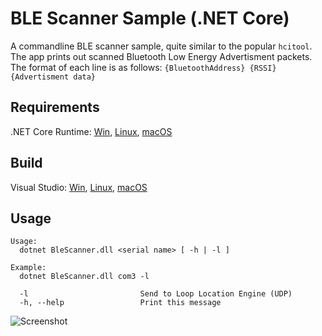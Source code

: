 # BLE Scanner Sample (.NET Core)
A commandline BLE scanner sample, quite similar to the popular `hcitool`. The app prints out scanned Bluetooth Low Energy Advertisment packets. The format of each line is as follows:
`{BluetoothAddress} {RSSI} {Advertisment data}`
## Requirements
.NET Core Runtime: [Win](https://www.microsoft.com/net/download/windows/run), [Linux](https://www.microsoft.com/net/download/linux/run), [macOS](https://www.microsoft.com/net/download/macos/run)

## Build
Visual Studio: [Win](https://www.microsoft.com/net/download/windows/build), [Linux](https://www.microsoft.com/net/download/linux/build), [macOS](https://www.microsoft.com/net/download/macos/build)

## Usage
```
Usage:
  dotnet BleScanner.dll <serial name> [ -h | -l ]

Example:
  dotnet BleScanner.dll com3 -l

  -l                         Send to Loop Location Engine (UDP)
  -h, --help                 Print this message
  ```

  ![Screenshot](https://user-images.githubusercontent.com/9400300/38267540-7a51564e-3741-11e8-91fd-989476c6d877.PNG)
